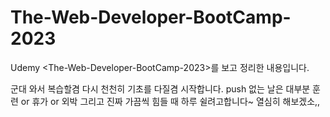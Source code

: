 # The-Web-Developer-BootCamp-2023
Udemy &lt;The-Web-Developer-BootCamp-2023>를 보고 정리한 내용입니다.

군대 와서 복습할겸 다시 천천히 기초를 다질겸 시작합니다.
push 없는 날은 대부분 훈련 or 휴가 or 외박
그리고 진짜 가끔씩 힘들 때 하루 쉴려고합니다~
열심히 해보겠소,,